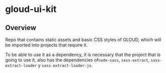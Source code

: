 # gloud-ui-kit

## Overview
Repo that contains static assets and basic CSS styles of GLOUD, which will be imported into projects that require it.

 
To be able to use it as a dependency, it is necessary that the project that is going to use it, also has the
dependencies of`node-sass`, `sass-extract`, `sass-extract-loader` y `sass-extract-loader-js`.

